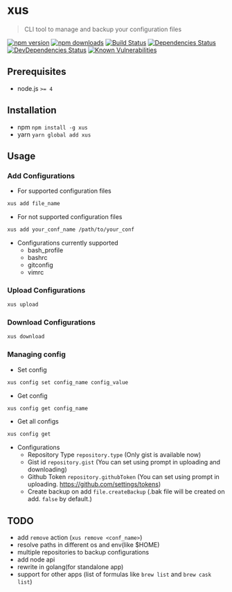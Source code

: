 # xus

> CLI tool to manage and backup your configuration files

[![npm version](https://img.shields.io/npm/v/xus.svg)](https://npmjs.org/package/xus)
[![npm downloads](https://img.shields.io/npm/dm/xus.svg)](https://npmjs.org/package/xus)
[![Build Status](https://travis-ci.org/kimxogus/xus.svg?branch=master)](https://travis-ci.org/kimxogus/xus)
[![Dependencies Status](https://david-dm.org/kimxogus/xus/status.svg)](https://david-dm.org/kimxogus/xus)
[![DevDependencies Status](https://david-dm.org/kimxogus/xus/dev-status.svg)](https://david-dm.org/kimxogus/xus?type=dev)
[![Known Vulnerabilities](https://snyk.io/test/github/kimxogus/xus/badge.svg)](https://snyk.io/test/github/kimxogus/xus)


## Prerequisites
- node.js  `>= 4`

## Installation
- npm `npm install -g xus`
- yarn `yarn global add xus`

## Usage

### Add Configurations
- For supported configuration files
```bash
xus add file_name
```
    
- For not supported configuration files
```bash
xus add your_conf_name /path/to/your_conf
```

- Configurations currently supported
  - bash_profile
  - bashrc
  - gitconfig
  - vimrc
  
### Upload Configurations
```bash
xus upload
```

### Download Configurations
```bash
xus download
```

### Managing config
- Set config
```bash
xus config set config_name config_value
```

- Get config
```bash
xus config get config_name
```

- Get all configs
```bash
xus config get
```

- Configurations
  - Repository Type `repository.type` (Only gist is available now)
  - Gist id `repository.gist` (You can set using prompt in uploading and downloading)
  - Github Token `repository.githubToken` (You can set using prompt in uploading. https://github.com/settings/tokens)
  - Create backup on add `file.createBackup` (.bak file will be created on add. `false` by default.)


## TODO
- add `remove` action (`xus remove <conf_name>`)
- resolve paths in different os and env(like $HOME)
- multiple repositories to backup configurations
- add node api
- rewrite in golang(for standalone app)
- support for other apps (list of formulas like `brew list` and `brew cask list`)
